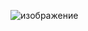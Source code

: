 ![изображение](https://github.com/blinkopec/BookClub/assets/98735917/a8740796-7e20-4173-9c4a-97bca7ffdd72)
